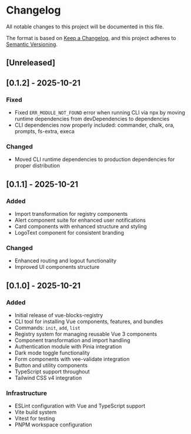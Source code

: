 # Changelog

All notable changes to this project will be documented in this file.

The format is based on [Keep a Changelog](https://keepachangelog.com/en/1.0.0/),
and this project adheres to [Semantic Versioning](https://semver.org/spec/v2.0.0.html).

## [Unreleased]

## [0.1.2] - 2025-10-21

### Fixed
- Fixed `ERR_MODULE_NOT_FOUND` error when running CLI via npx by moving runtime dependencies from devDependencies to dependencies
- CLI dependencies now properly included: commander, chalk, ora, prompts, fs-extra, execa

### Changed
- Moved CLI runtime dependencies to production dependencies for proper distribution

## [0.1.1] - 2025-10-21

### Added
- Import transformation for registry components
- Alert component suite for enhanced user notifications
- Card components with enhanced structure and styling
- LogoText component for consistent branding

### Changed
- Enhanced routing and logout functionality
- Improved UI components structure

## [0.1.0] - 2025-10-21

### Added
- Initial release of vue-blocks-registry
- CLI tool for installing Vue components, features, and bundles
- Commands: `init`, `add`, `list`
- Registry system for managing reusable Vue 3 components
- Component transformation and import handling
- Authentication module with Pinia integration
- Dark mode toggle functionality
- Form components with vee-validate integration
- Button and utility components
- TypeScript support throughout
- Tailwind CSS v4 integration

### Infrastructure
- ESLint configuration with Vue and TypeScript support
- Vite build system
- Vitest for testing
- PNPM workspace configuration
